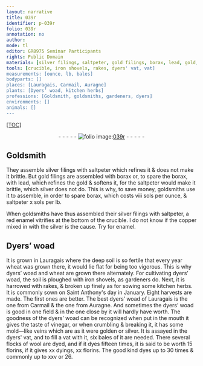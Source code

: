 ```yaml
---
layout: narrative
title: 039r
identifier: p-039r
folio: 039r
annotation: no
author:
mode: tl
editor: GR8975 Seminar Participants
rights: Public Domain
materials: [silver filings, saltpeter, gold filings, borax, lead, gold, silver, red enamel, copper, enamel, Dyers’ woad, dyers’ woad, iron, vinegar, wool]
tools: [crucible, iron shovels, rakes, dyers' vat, vat]
measurements: [ounce, lb, bales]
bodyparts: []
places: [Lauragais, Carmail, Auragne]
plants: [Dyers’ woad, kitchen herbs]
professions: [Goldsmith, goldsmiths, gardeners, dyers]
environments: []
animals: []
---
```


<p><a href="{{ site.baseurl }}/diplomatic/">[TOC]</a></p><div class="folio" align="center">- - - - - <a href="http://gallica.bnf.fr/ark:/12148/btv1b10500001g/f83.image" target="_blank"><img src="https://cu-mkp.github.io/2017-workshop-edition/assets/photo-icon.png" alt="folio image: " style="display:inline-block; margin-bottom:-3px;"/>039r</a> - - - - - </div>  
  

## <span class="pro">Goldsmith</span>

 
They assemble <span class="m">silver filings</span> with <span class="m">saltpeter</span> which refines it & does not make it brittle. But <span class="m">gold filings</span> are assembled with <span class="m">borax</span> or, to spare the <span class="m">borax</span>, with <span class="m">lead</span>, which refines the <span class="m">gold</span> & softens it, for the <span class="m">saltpeter</span> would make it brittle, which <span class="m">silver</span> does not do. This is why, to save money, <span class="pro">goldsmiths</span> use it to assemble, in order to spare <span class="m">borax</span>, which costs viii <span class="cn">sols</span> per <span class="ms">ounce</span>, & <span class="m">saltpeter</span> x <span class="cn">sols</span> per <span class="ms">lb</span>.
 
When <span class="pro">goldsmiths</span> have thus assembled their <span class="m">silver filings</span> with <span class="m">saltpeter</span>, a <span class="m">red enamel</span> vitrifies at the bottom of the <span class="tl">crucible</span>. I do not know if the <span class="m">copper</span> mixed in with the <span class="m">silver</span> is the cause. Try for <span class="m">enamel</span>.
 
 
  

## <span class="m"><span class="pa">Dyers’ woad</span></span>

 
It is grown in <span class="pl">Lauragais</span> where the deep soil is so fertile that every year wheat was grown there, it would lie flat for being too vigorous. This is why <span class="m">dyers’ woad</span> and wheat are grown there alternately. For cultivating <span class="m">dyers’ woad</span>, the soil is ploughed with <span class="tl"><span class="m">iron</span> shovels</span>, as <span class="pro">gardeners</span> do. Next, it is harrowed with <span class="tl">rakes</span>, & broken up finely as for sowing some <span class="pa">kitchen herbs</span>. It is commonly sown on <span class="tmp">Saint Anthony's day in January</span>. Eight harvests are made. The first ones are better. The best <span class="m">dyers’ woad</span> of <span class="pl">Lauragais</span> is the one from <span class="pl">Carmail</span> & the one from <span class="pl">Auragne</span>. And sometimes the <span class="m">dyers’ woad</span> is good in one field & in the one close by it will hardly have worth. The goodness of the <span class="m">dyers’ woad</span> can be recognized when put in the mouth it gives the taste of <span class="m">vinegar</span>, or when crumbling & breaking it, it has some mold—like veins which are as it were golden or silver. It is assayed in the <span class="tl"><span class="pro">dyers</span>' vat</span>, and to fill a <span class="tl">vat</span> with it, six <span class="ms">bales</span> of it are needed. There several flocks of <span class="m">wool</span> are dyed, and if it dyes fifteen times, it is said to be worth 15 <span class="cn">florins</span>, if it gives xx dyings, xx <span class="cn">florins</span>. The good kind dyes up to 30 times & commonly up to xxv or 26.
 

